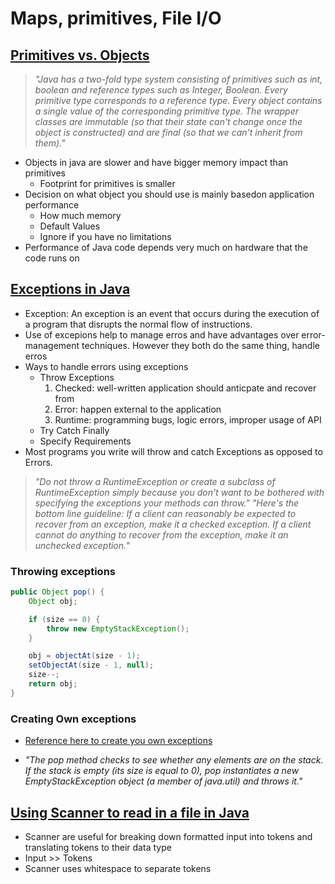 # Maps, primitives, File I/O

## [Primitives vs. Objects](https://www.baeldung.com/java-primitives-vs-objects)

> *"Java has a two-fold type system consisting of primitives such as int, boolean and reference types such as Integer, Boolean. Every primitive type corresponds to a reference type.*
> *Every object contains a single value of the corresponding primitive type. The wrapper classes are immutable (so that their state can't change once the object is constructed) and are final (so that we can't inherit from them)."*

- Objects in java are slower and have bigger memory impact than primitives
  - Footprint for primitives is smaller
- Decision on what object you should use is mainly basedon application performance
  - How much memory
  - Default Values
  - Ignore if you have no limitations
- Performance of Java code depends very much on hardware that the code runs on

## [Exceptions in Java](https://docs.oracle.com/javase/tutorial/essential/exceptions/index.html)

- Exception: An exception is an event that occurs during the execution of a program that disrupts the normal flow of instructions.
- Use of excepions help to manage erros and have advantages over error-management techniques. However they both do the same thing, handle erros
- Ways to handle errors using exceptions
  - Throw Exceptions
    1. Checked: well-written application should anticpate and recover from
    2. Error: happen external to the application
    3. Runtime: programming bugs, logic errors, improper usage of API
  - Try Catch Finally
  - Specify Requirements
- Most programs you write will throw and catch Exceptions as opposed to Errors.

> *"Do not throw a RuntimeException or create a subclass of RuntimeException simply because you don't want to be bothered with specifying the exceptions your methods can throw."*
> *"Here's the bottom line guideline: If a client can reasonably be expected to recover from an exception, make it a checked exception. If a client cannot do anything to recover from the exception, make it an unchecked exception.*"

### Throwing exceptions

```java
public Object pop() {
    Object obj;

    if (size == 0) {
        throw new EmptyStackException();
    }

    obj = objectAt(size - 1);
    setObjectAt(size - 1, null);
    size--;
    return obj;
}
```

### Creating Own exceptions

- [Reference here to create you own exceptions](https://docs.oracle.com/javase/tutorial/essential/exceptions/creating.html)

- *"The pop method checks to see whether any elements are on the stack. If the stack is empty (its size is equal to 0), pop instantiates a new EmptyStackException object (a member of java.util) and throws it."*

## [Using Scanner to read in a file in Java](https://docs.oracle.com/javase/tutorial/essential/io/scanning.html)

- Scanner are useful for breaking down formatted input into tokens and translating tokens to their data type
- Input >> Tokens
- Scanner uses whitespace to separate tokens
